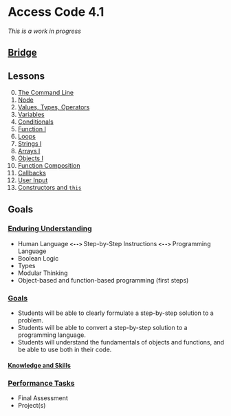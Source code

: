 # <b>Access Code 4.1</b>

*This is a work in progress*

## <b><u>Bridge</u></b>

## Lessons

0. [The Command Line](bridge/lessons/0a_terminal.md)
1. [Node](bridge/lessons/0b_node.md)
1. [Values, Types, Operators](bridge/lessons/01_values.md)
2. [Variables](bridge/lessons/02_variables.md)
3. [Conditionals](bridge/lessons/03_conditionals.md)
4. [Function I](bridge/lessons/04_functions_i.md)
5. [Loops](bridge/lessons/05_loops.md)
6. [Strings I](bridge/lessons/06_strings_i.md)
7. [Arrays I](bridge/lessons/07_arrays_i.md)
8. [Objects I](bridge/lessons/08_object_i.md)
9. [Function Composition](bridge/lessons/09_functions_ii.md)
10. [Callbacks](bridge/lessons/10_functions_iii.md)
11. [User Input](bridge/lessons/11_user_input.md)
11. [Constructors and `this`](bridge/lessons/12_objects_ii.md)

## Goals

### <u>Enduring Understanding</u>

* Human Language <b>`<-->` </b>Step-by-Step Instructions <b>`<-->`</b> Programming Language
* Boolean Logic
* Types
* Modular Thinking
* Object-based and function-based programming (first steps)

### <u>Goals</u>

* Students will be able to clearly formulate a step-by-step solution to a problem.
* Students will be able to convert a step-by-step solution to a programming language.
* Students will understand the fundamentals of objects and functions, and be able to use both in their code.

#### <u>Knowledge and Skills</u>

### <u>Performance Tasks</u>

* Final Assessment
* Project(s)